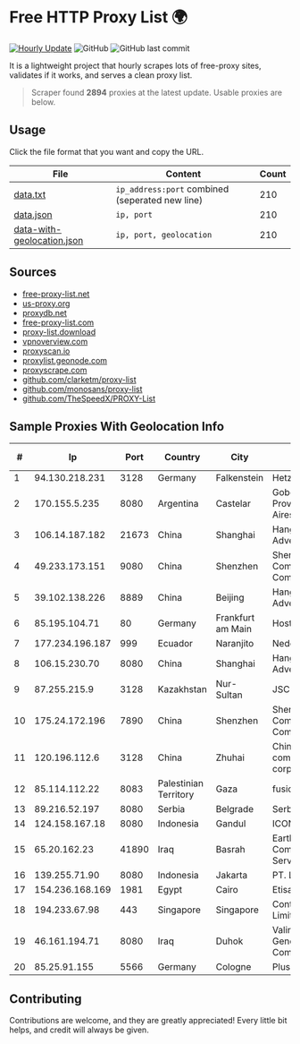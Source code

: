 
# Free HTTP Proxy List 🌍

[![Hourly Update](https://github.com/mertguvencli/http-proxy-list/actions/workflows/main.yml/badge.svg?branch=main)](https://github.com/mertguvencli/http-proxy-list/actions/workflows/main.yml)
![GitHub](https://img.shields.io/github/license/mertguvencli/http-proxy-list)
![GitHub last commit](https://img.shields.io/github/last-commit/mertguvencli/http-proxy-list)

It is a lightweight project that hourly scrapes lots of free-proxy sites, validates if it works, and serves a clean proxy list.


> Scraper found **2894** proxies at the latest update. Usable proxies are below.

## Usage

Click the file format that you want and copy the URL.


|File|Content|Count|
|----|-------|-----|
|[data.txt](https://raw.githubusercontent.com/mertguvencli/http-proxy-list/main/proxy-list/data.txt)|`ip_address:port` combined (seperated new line)|210|
|[data.json](https://raw.githubusercontent.com/mertguvencli/http-proxy-list/main/proxy-list/data.json)|`ip, port`|210|
|[data-with-geolocation.json](https://raw.githubusercontent.com/mertguvencli/http-proxy-list/main/proxy-list/data-with-geolocation.json)|`ip, port, geolocation`|210|

## Sources

* [free-proxy-list.net](https://free-proxy-list.net)
* [us-proxy.org](https://www.us-proxy.org)
* [proxydb.net](http://proxydb.net)
* [free-proxy-list.com](https://free-proxy-list.com/?page=&port=&type%5B%5D=http&type%5B%5D=https&up_time=0&search=Search)
* [proxy-list.download](https://www.proxy-list.download/HTTP)
* [vpnoverview.com](https://vpnoverview.com/privacy/anonymous-browsing/free-proxy-servers)
* [proxyscan.io](https://www.proxyscan.io)
* [proxylist.geonode.com](https://proxylist.geonode.com/api/proxy-list?limit=300&page=1&sort_by=lastChecked&sort_type=desc&protocols=http,https)
* [proxyscrape.com](https://api.proxyscrape.com/v2/?request=displayproxies&protocol=http&timeout=10000&country=all&ssl=all&anonymity=all)
* [github.com/clarketm/proxy-list](https://raw.githubusercontent.com/clarketm/proxy-list/master/proxy-list-raw.txt)
* [github.com/monosans/proxy-list](https://raw.githubusercontent.com/monosans/proxy-list/main/proxies/http.txt)
* [github.com/TheSpeedX/PROXY-List](https://raw.githubusercontent.com/TheSpeedX/PROXY-List/master/http.txt)


## Sample Proxies With Geolocation Info

|#|Ip|Port|Country|City|Internet Service Provider|
|-|--|----|-------|----|-------------------------|
|1|94.130.218.231|3128|Germany|Falkenstein|Hetzner Online GmbH|
|2|170.155.5.235|8080|Argentina|Castelar|Gobernacion de la Provincia de Buenos Aires|
|3|106.14.187.182|21673|China|Shanghai|Hangzhou Alibaba Advertising Co|
|4|49.233.173.151|9080|China|Shenzhen|Shenzhen Tencent Computer Systems Company Limited|
|5|39.102.138.226|8889|China|Beijing|Hangzhou Alibaba Advertising Co|
|6|85.195.104.71|80|Germany|Frankfurt am Main|Host Europe GmbH|
|7|177.234.196.187|999|Ecuador|Naranjito|Nedetel S.A.|
|8|106.15.230.70|8080|China|Shanghai|Hangzhou Alibaba Advertising Co|
|9|87.255.215.9|3128|Kazakhstan|Nur-Sultan|JSC Transtelecom|
|10|175.24.172.196|7890|China|Shenzhen|Shenzhen Tencent Computer Systems Company Limited|
|11|120.196.112.6|3128|China|Zhuhai|China Mobile communications corporation|
|12|85.114.112.22|8083|Palestinian Territory|Gaza|fusion services|
|13|89.216.52.197|8080|Serbia|Belgrade|Serbia Broadband|
|14|124.158.167.18|8080|Indonesia|Gandul|ICON+|
|15|65.20.162.23|41890|Iraq|Basrah|EarthLink Ltd. Communications&Internet Services|
|16|139.255.71.90|8080|Indonesia|Jakarta|PT. LINKNET|
|17|154.236.168.169|1981|Egypt|Cairo|Etisalat Misr|
|18|194.233.67.98|443|Singapore|Singapore|Contabo Asia Private Limited|
|19|46.161.194.71|8080|Iraq|Duhok|Valin Company for General Trading and Communication LTD|
|20|85.25.91.155|5566|Germany|Cologne|PlusServer GmbH|



## Contributing

Contributions are welcome, and they are greatly appreciated! Every
little bit helps, and credit will always be given.

